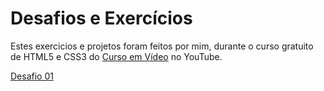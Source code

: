 # Desafios e Exercícios
 Estes exercicios e projetos foram feitos por mim, durante o curso gratuito de HTML5 e CSS3 do [Curso em Vídeo](https://www.youtube.com/watch?v=Ejkb_YpuHWs&list=PLHz_AreHm4dkZ9-atkcmcBaMZdmLHft8n) no YouTube.
 
 [Desafio 01](https://github.com/EduardoDuduu/html-css/blob/main/desafios/desafio1/index.html)
